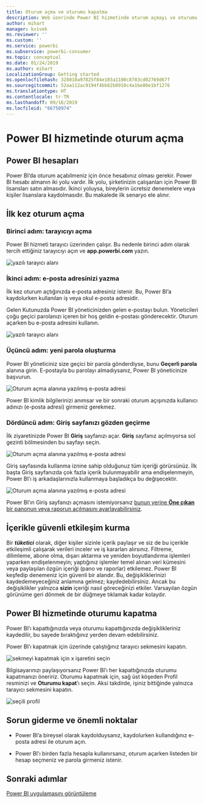 ```yaml
---
title: Oturum açma ve oturumu kapatma
description: Web üzerinde Power BI hizmetinde oturum açmayı ve oturumu kapatmayı öğrenin.
author: mihart
manager: kvivek
ms.reviewer: ''
ms.custom: ''
ms.service: powerbi
ms.subservice: powerbi-consumer
ms.topic: conceptual
ms.date: 01/24/2019
ms.author: mihart
LocalizationGroup: Getting started
ms.openlocfilehash: 328010a97825f84e103a1100c8783cd02769d67f
ms.sourcegitcommit: 52aa112ac9194f4bb62b0910c4a1be80e1bf1276
ms.translationtype: HT
ms.contentlocale: tr-TR
ms.lasthandoff: 09/16/2019
ms.locfileid: "66750974"
---
```

# <a name="sign-in-to-power-bi-service"></a>Power BI hizmetinde oturum açma

## <a name="power-bi-accounts"></a>Power BI hesapları
Power BI’da oturum açabilmeniz için önce hesabınız olması gerekir. Power BI hesabı almanın iki yolu vardır. İlk yolu, şirketinizin çalışanları için Power BI lisansları satın almasıdır. İkinci yoluysa, bireylerin ücretsiz denemelere veya kişiler lisanslara kaydolmasıdır. Bu makalede ilk senaryo ele alınır.

## <a name="sign-in-for-the-first-time"></a>İlk kez oturum açma

### <a name="step-one-open-a-browser"></a>Birinci adım: tarayıcıyı açma
Power BI hizmeti tarayıcı üzerinden çalışır.  Bu nedenle birinci adım olarak tercih ettiğiniz tarayıcıyı açın ve **app.powerbi.com** yazın.

![yazılı tarayıcı alanı](media/end-user-sign-in/power-bi-sign-in.png)

### <a name="step-two-type-your-email-address"></a>İkinci adım: e-posta adresinizi yazma
İlk kez oturum açtığınızda e-posta adresiniz istenir.  Bu, Power BI’a kaydolurken kullanılan iş veya okul e-posta adresidir.  

Gelen Kutunuzda Power BI yöneticinizden gelen e-postayı bulun. Yöneticileri çoğu geçici parolanızı içeren bir hoş geldin e-postası gönderecektir. Oturum açarken bu e-posta adresini kullanın. 

![yazılı tarayıcı alanı](media/end-user-sign-in/power-bi-email2.png)


 
### <a name="step-three-create-a-new-password"></a>Üçüncü adım: yeni parola oluşturma
Power BI yöneticiniz size geçici bir parola gönderdiyse, bunu **Geçerli parola** alanına girin. E-postayla bu parolayı almadıysanız, Power BI yöneticinize başvurun.

![Oturum açma alanına yazılmış e-posta adresi](media/end-user-sign-in/power-bi-login2.png)

Power BI kimlik bilgilerinizi anımsar ve bir sonraki oturum açışınızda kullanıcı adınızı (e-posta adresi) girmeniz gerekmez. 

### <a name="step-four-review-your-home-page"></a>Dördüncü adım: Giriş sayfanızı gözden geçirme
İlk ziyaretinizde Power BI **Giriş** sayfanızı açar. **Giriş** sayfanız açılmıyorsa sol gezinti bölmesinden bu sayfayı seçin. 

![Oturum açma alanına yazılmış e-posta adresi](media/end-user-sign-in/power-bi-home-select.png)

Giriş sayfasında kullanma iznine sahip olduğunuz tüm içeriği görürsünüz. İlk başta Giriş sayfanızda çok fazla içerik bulunmayabilir ama endişelenmeyin, Power BI’ı iş arkadaşlarınızla kullanmaya başladıkça bu değişecektir. 

![Oturum açma alanına yazılmış e-posta adresi](media/end-user-sign-in/power-bi-home2.png)

Power BI’ın Giriş sayfanızı açmasını istemiyorsanız [bunun yerine **Öne çıkan** bir panonun veya raporun açılmasını ayarlayabilirsiniz](end-user-featured.md). 

## <a name="safely-interact-with-content"></a>İçerikle güvenli etkileşim kurma
Bir ***tüketici*** olarak, diğer kişiler sizinle içerik paylaşır ve siz de bu içerikle etkileşimli çalışarak verileri inceler ve iş kararları alırsınız.  Filtreme, dilimleme, abone olma, dışarı aktarma ve yeniden boyutlandırma işlemleri yaparken endişelenmeyin; yaptığınız işlemler temel alınan veri kümesini veya paylaşılan özgün içeriği (pano ve raporlar) etkilemez. Power BI keşfedip denemeniz için güvenli bir alandır. Bu, değişikliklerinizi kaydedemeyeceğiniz anlamına gelmez; kaydedebilirsiniz. Ancak bu değişiklikler yalnızca **sizin** içeriği nasıl göreceğinizi etkiler. Varsayılan özgün görünüme geri dönmek de bir düğmeye tıklamak kadar kolaydır.

## <a name="sign-out-of-power-bi-service"></a>Power BI hizmetinde oturumu kapatma
Power BI’ı kapattığınızda veya oturumu kapattığınızda değişiklikleriniz kaydedilir, bu sayede bıraktığınız yerden devam edebilirsiniz.

Power BI’ı kapatmak için üzerinde çalıştığınız tarayıcı sekmesini kapatın. 

![sekmeyi kapatmak için x işaretini seçin](media/end-user-sign-in/power-bi-close.png) 

Bilgisayarınızı paylaşıyorsanız Power BI’ı her kapattığınızda oturumu kapatmanızı öneririz.  Oturumu kapatmak için, sağ üst köşeden Profil resminizi ve **Oturumu kapat**’ı seçin. Aksi takdirde, işiniz bittiğinde yalnızca tarayıcı sekmesini kapatın.

![seçili profil](media/end-user-sign-in/power-bi-sign-out.png) 

## <a name="troubleshooting-and-considerations"></a>Sorun giderme ve önemli noktalar
- Power BI’a bireysel olarak kaydolduysanız, kaydolurken kullandığınız e-posta adresi ile oturum açın.

- Power BI'ı birden fazla hesapla kullanırsanız, oturum açarken listeden bir hesap seçmeniz ve parola girmeniz istenir. 

## <a name="next-steps"></a>Sonraki adımlar
[Power BI uygulamasını görüntüleme](end-user-app-view.md)
